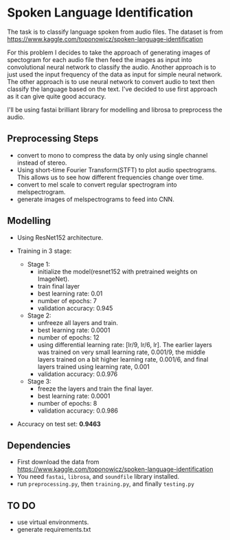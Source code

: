 # Spoken Language Identification

The task is to classify language spoken from audio files. The dataset is from https://www.kaggle.com/toponowicz/spoken-language-identification

For this problem I decides to take the approach of generating images of spectogram for each audio file then feed the images as input into convolutional neural network to classify the audio. Another approach is to just used the input frequency of the data as input for simple neural network. The other approach is to use neural network to convert audio to text then classify the language based on the text. I've decided to use first approach as it can give quite good accuracy.

I'll be using fastai brilliant library for modelling and librosa to preprocess the audio.

## Preprocessing Steps

- convert to mono to compress the data by only using single channel instead of stereo.
- Using short-time Fourier Transform(STFT) to plot audio spectrograms. This allows us to see how different frequencies change over time.
- convert to mel scale to convert regular spectrogram into melspectrogram.
- generate images of melspectrograms to feed into CNN.

## Modelling

- Using ResNet152 architecture.
- Training in 3 stage:
    - Stage 1:
        - initialize the model(resnet152 with pretrained weights on ImageNet).
        - train final layer
        - best learning rate: 0.01
        - number of epochs: 7
        - validation accuracy: 0.945
    - Stage 2:
        - unfreeze all layers and train.
        - best learning rate: 0.0001
        - number of epochs: 12
        - using differential learning rate: [lr/9, lr/6, lr]. The earlier layers was trained on very small learning rate, 0.001/9, the middle layers trained on a bit higher learning rate, 0.001/6, and final layers trained using learning rate, 0.001
        - validation accuracy: 0.0.976
    - Stage 3:
        - freeze the layers and train the final layer.
        - best learning rate: 0.0001
        - number of epochs: 8
        - validation accuracy: 0.0.986

- Accuracy on test set: **0.9463**

## Dependencies

- First download the data from https://www.kaggle.com/toponowicz/spoken-language-identification
- You need `fastai`, `librosa`, and `soundfile` library installed.
- run `preprocessing.py`, then `training.py`, and finally `testing.py`


## TO DO
- use virtual environments.
- generate requirements.txt




